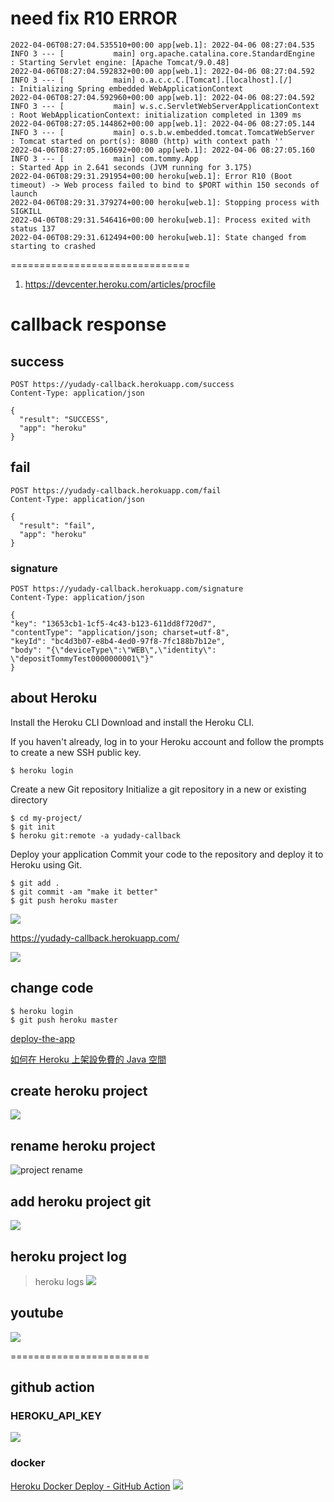 # need fix R10 ERROR
```shell
2022-04-06T08:27:04.535510+00:00 app[web.1]: 2022-04-06 08:27:04.535  INFO 3 --- [           main] org.apache.catalina.core.StandardEngine  : Starting Servlet engine: [Apache Tomcat/9.0.48]
2022-04-06T08:27:04.592832+00:00 app[web.1]: 2022-04-06 08:27:04.592  INFO 3 --- [           main] o.a.c.c.C.[Tomcat].[localhost].[/]       : Initializing Spring embedded WebApplicationContext
2022-04-06T08:27:04.592960+00:00 app[web.1]: 2022-04-06 08:27:04.592  INFO 3 --- [           main] w.s.c.ServletWebServerApplicationContext : Root WebApplicationContext: initialization completed in 1309 ms
2022-04-06T08:27:05.144862+00:00 app[web.1]: 2022-04-06 08:27:05.144  INFO 3 --- [           main] o.s.b.w.embedded.tomcat.TomcatWebServer  : Tomcat started on port(s): 8080 (http) with context path ''
2022-04-06T08:27:05.160692+00:00 app[web.1]: 2022-04-06 08:27:05.160  INFO 3 --- [           main] com.tommy.App                            : Started App in 2.641 seconds (JVM running for 3.175)
2022-04-06T08:29:31.291954+00:00 heroku[web.1]: Error R10 (Boot timeout) -> Web process failed to bind to $PORT within 150 seconds of launch
2022-04-06T08:29:31.379274+00:00 heroku[web.1]: Stopping process with SIGKILL
2022-04-06T08:29:31.546416+00:00 heroku[web.1]: Process exited with status 137
2022-04-06T08:29:31.612494+00:00 heroku[web.1]: State changed from starting to crashed
```


===============================
1. https://devcenter.heroku.com/articles/procfile



# callback response

## success

```http request
POST https://yudady-callback.herokuapp.com/success
Content-Type: application/json

{
  "result": "SUCCESS",
  "app": "heroku"
}
```

## fail

```http request
POST https://yudady-callback.herokuapp.com/fail
Content-Type: application/json

{
  "result": "fail",
  "app": "heroku"
}
```

### signature

```http request
POST https://yudady-callback.herokuapp.com/signature
Content-Type: application/json

{
"key": "13653cb1-1cf5-4c43-b123-611dd8f720d7",
"contentType": "application/json; charset=utf-8",
"keyId": "bc4d3b07-e8b4-4ed0-97f8-7fc188b7b12e",
"body": "{\"deviceType\":\"WEB\",\"identity\": \"depositTommyTest0000000001\"}"
}
```

## about Heroku

Install the Heroku CLI Download and install the Heroku CLI.

If you haven't already, log in to your Heroku account and follow the prompts to create a new SSH public key.

```shell
$ heroku login
```

Create a new Git repository Initialize a git repository in a new or existing directory

```shell
$ cd my-project/
$ git init
$ heroku git:remote -a yudady-callback
```

Deploy your application Commit your code to the repository and deploy it to Heroku using Git.

```shell
$ git add .
$ git commit -am "make it better"
$ git push heroku master
```

![](.README_images/677701de.png)

https://yudady-callback.herokuapp.com/

![](.README_images/55663c88.png)

## change code

```shell
$ heroku login
$ git push heroku master
```


[deploy-the-app](https://devcenter.heroku.com/articles/getting-started-with-java#deploy-the-app)

[如何在 Heroku 上架設免費的 Java 空間](https://www.gss.com.tw/blog/heroku-java-free-space)


## create heroku project
![](.README_images/a8670b14.png)

## rename heroku project 
![project rename](.README_images/d9390c46.png)

## add heroku project git
![](.README_images/799fc353.png)

## heroku project log
> heroku logs
![](.README_images/7b26198d.png)

## youtube

[![](.README_images/dfcb8b3d.png)](https://www.youtube.com/watch?v=KDK5xXPJVIg)


========================

## github action

### HEROKU_API_KEY
![](.README_images/833599c7.png)

### docker
[Heroku Docker Deploy - GitHub Action](https://github.com/marketplace/actions/build-push-and-release-a-docker-container-to-heroku?version=v1.3.3)
![](.README_images/96ac141f.png)




